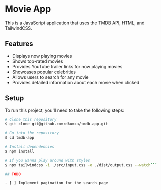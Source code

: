 # Movie App

This is a JavaScript application that uses the TMDB API, HTML, and TailwindCSS.

## Features

- Displays now playing movies
- Shows top-rated movies
- Provides YouTube trailer links for now playing movies
- Showcases popular celebrities
- Allows users to search for any movie
- Provides detailed information about each movie when clicked

## Setup

To run this project, you'll need to take the following steps:

```bash
# Clone this repository
$ git clone git@github.com:dkumza/tmdb-app.git

# Go into the repository
$ cd tmdb-app

# Install dependencies
$ npm install

# If you wanna play around with styles
$ npx tailwindcss -i ./src/input.css -o ./dist/output.css --watch```

## TODO

- [ ] Implement pagination for the search page
